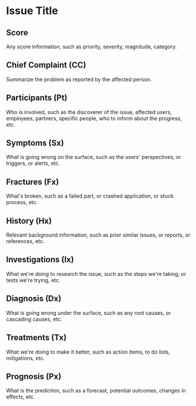 # Issue Title

## Score

Any score information, such as priority, severity, magnitude, category.


## Chief Complaint (CC)

Summarize the problem as reported by the affected person.


## Participants (Pt)

Who is involved, such as the discoverer of the issue, affected users, employees, partners, specific people, who to inform about the progress, etc.


## Symptoms (Sx)

What is going wrong on the surface, such as the users' perspectives, or triggers, or alerts, etc.


## Fractures (Fx)

What's broken, such as a failed part, or crashed application, or stuck process, etc.


## History (Hx)

Relevant background information, such as prior similar issues, or reports, or references, etc.


## Investigations (Ix)
 
What we're doing to research the issue, such as the steps we're taking, or tests we're trying, etc.


## Diagnosis (Dx)

What is going wrong under the surface, such as any root causes, or cascading causes, etc.


## Treatments (Tx)

What we're doing to make it better, such as action items, to do lists, mitigations, etc.


## Prognosis (Px)

What is the prediction, such as a forecast, potential outcomes, changes in effects, etc.